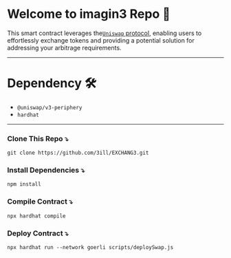 # Welcome to imagin3 Repo 🤝

This smart contract leverages the[`Uniswap` protocol](https://docs.uniswap.org/contracts/v3/guides/swaps/single-swaps), enabling users to effortlessly exchange tokens and providing a potential solution for addressing your arbitrage requirements.

---

# Dependency 🛠

- `@uniswap/v3-periphery`
- `hardhat`

---

### Clone This Repo ⤵

```cli
git clone https://github.com/3ill/EXCHANG3.git
```

### Install Dependencies ⤵

```cli
npm install
```

### Compile Contract ⤵

```cli
npx hardhat compile
```

### Deploy Contract ⤵

```cli
npx hardhat run --network goerli scripts/deploySwap.js
```
